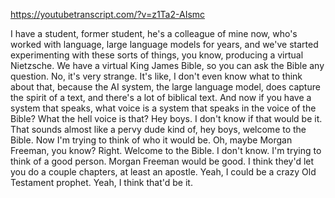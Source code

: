 https://youtubetranscript.com/?v=z1Ta2-AIsmc

 I have a student, former student, he's a colleague of mine now, who's worked with language, large language models for years, and we've started experimenting with these sorts of things, you know, producing a virtual Nietzsche. We have a virtual King James Bible, so you can ask the Bible any question. No, it's very strange. It's like, I don't even know what to think about that, because the AI system, the large language model, does capture the spirit of a text, and there's a lot of biblical text. And now if you have a system that speaks, what voice is a system that speaks in the voice of the Bible? What the hell voice is that? Hey boys. I don't know if that would be it. That sounds almost like a pervy dude kind of, hey boys, welcome to the Bible. Now I'm trying to think of who it would be. Oh, maybe Morgan Freeman, you know? Right. Welcome to the Bible. I don't know. I'm trying to think of a good person. Morgan Freeman would be good. I think they'd let you do a couple chapters, at least an apostle. Yeah, I could be a crazy Old Testament prophet. Yeah, I think that'd be it.
